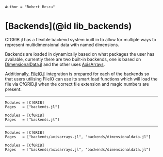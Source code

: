 ```@meta
Author = "Robert Rosca"
```

# [Backends](@id lib_backends)

CfGRIB.jl has a flexible backend system built in to allow for multiple ways to
represent multidimensional data with named dimensions.

Backends are loaded in dynamically based on what packages the user has
available, currently there are two built-in backends, one is based on
[DimensionalData.jl](https://github.com/rafaqz/DimensionalData.jl) and the other
uses [AxisArrays](https://github.com/JuliaArrays/AxisArrays.jl).

Additionally, [FileIO.jl](https://github.com/JuliaIO/FileIO.jl) integration is
prepared for each of the backends so that users utilising FileIO can use its
smart load functions which will load the file via CfGRIB.jl when the correct
file extension and magic numbers are present.

---

```@index
Modules = [CfGRIB]
Pages   = ["backends.jl"]
```

```@autodocs
Modules = [CfGRIB]
Pages   = ["backends.jl"]
```

---

```@index
Modules = [CfGRIB]
Pages   = ["backends/axisarrays.jl", "backends/dimensionaldata.jl"]
```

```@autodocs
Modules = [CfGRIB]
Pages   = ["backends/axisarrays.jl", "backends/dimensionaldata.jl"]
```
